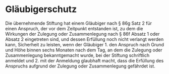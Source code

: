 # Gläubigerschutz

Die übernehmende Stiftung hat einem Gläubiger nach § 86g Satz 2 für einen Anspruch, der vor dem Zeitpunkt entstanden ist, zu dem die Wirkungen der Zulegung oder Zusammenlegung nach § 86f Absatz 1 oder Absatz 2 eingetreten sind, und dessen Erfüllung noch nicht verlangt werden kann, Sicherheit zu leisten, wenn der Gläubiger  1\.
 den Anspruch nach Grund und Höhe binnen sechs Monaten nach dem Tag, an dem die Zulegung oder Zusammenlegung bekanntgemacht wurde, bei der Stiftung schriftlich anmeldet und
 2\.
 mit der Anmeldung glaubhaft macht, dass die Erfüllung des Anspruchs aufgrund der Zulegung oder Zusammenlegung gefährdet ist.
 


